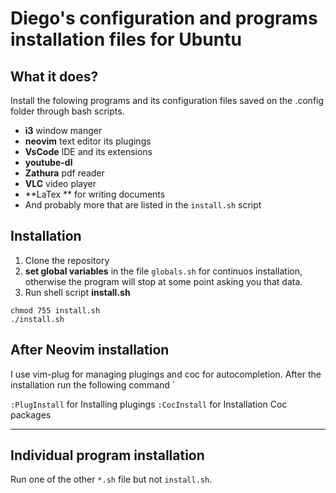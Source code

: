 # Diego's configuration and programs installation files for Ubuntu

## What it does?
Install the folowing programs  and its configuration files saved on the
.config folder through bash scripts.

* **i3** window manger
* **neovim** text editor its plugings
* **VsCode** IDE and its extensions
* **youtube-dl** 
* **Zathura** pdf reader
* **VLC** video player
* **LaTex **  for writing documents
* And probably more that are listed in the `install.sh` script

## Installation
1. Clone the repository
2. **set global variables** in the file  `globals.sh` for continuos installation, otherwise the program will stop at some point asking you that data.
3. Run shell script **install.sh**
 
```
chmod 755 install.sh
./install.sh
```

## After Neovim installation
I use vim-plug for managing plugings and coc for autocompletion. After the
installation run the following command `

`:PlugInstall` for Installing plugings
`:CocInstall` for Installation Coc packages

----
## Individual program installation
Run one of the other `*.sh` file but not `install.sh`.
